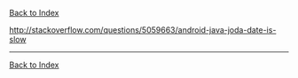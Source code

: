 [Back to Index](../index.md)

http://stackoverflow.com/questions/5059663/android-java-joda-date-is-slow

---

[Back to Index](../index.md)